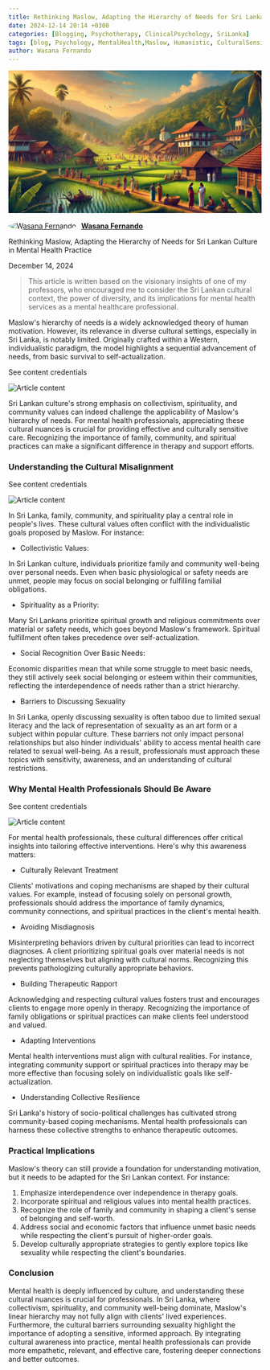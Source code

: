 ```yaml
---
title: Rethinking Maslow, Adapting the Hierarchy of Needs for Sri Lankan Culture in Mental Health Practice
date: 2024-12-14 20:14 +0300
categories: [Blogging, Psychotherapy, ClinicalPsychology, SriLanka]
tags: [blog, Psychology, MentalHealth,Maslow, Humanistic, CulturalSensitivity,CulturalDiversity, CulturalAdaptation,SrilankanCulture]
author: Wasana Fernando
---
```


![Desktop View](assets/1734190341393.png)


<div style="display: flex; align-items: center;">
  <a href="https://www.linkedin.com/in/wasana-fernando-37870295/" target="_blank">
    <img src="https://media.licdn.com/dms/image/v2/D4D03AQGqmZMF-iRUqA/profile-displayphoto-shrink_200_200/B4DZZtGoXmGcAY-/0/1745587183368?e=1755734400&v=beta&t=vnDv5XHSj2TDWWcWCZklt1uhS4tbSnotW3C0_AVa1y0" alt="Wasana Fernando" width="50" height="50" style="border-radius: 50%; margin-right: 10px;">
  </a>
  <a href="https://www.linkedin.com/in/wasana-fernando-37870295/" target="_blank" style="font-weight: bold;">Wasana Fernando</a>
</div>


Rethinking Maslow, Adapting the Hierarchy of Needs for Sri Lankan Culture in Mental Health Practice

December 14, 2024

> This article is written based on the visionary insights of one of my professors, who encouraged me to consider the Sri Lankan cultural context, the power of diversity, and its implications for mental health services as a mental healthcare professional.

Maslow's hierarchy of needs is a widely acknowledged theory of human motivation. However, its relevance in diverse cultural settings, especially in Sri Lanka, is notably limited. Originally crafted within a Western, individualistic paradigm, the model highlights a sequential advancement of needs, from basic survival to self-actualization.

See content credentials

![Article content](https://media.licdn.com/dms/image/v2/D5612AQGs6_cYWaDuaw/article-inline_image-shrink_1000_1488/article-inline_image-shrink_1000_1488/0/1734191179213?e=1750896000&v=beta&t=NTwrhQnPcRcfWGSLyr1AkUfeeYGP7YUt840h7-JylfA)

Sri Lankan culture's strong emphasis on collectivism, spirituality, and community values can indeed challenge the applicability of Maslow's hierarchy of needs. For mental health professionals, appreciating these cultural nuances is crucial for providing effective and culturally sensitive care. Recognizing the importance of family, community, and spiritual practices can make a significant difference in therapy and support efforts.

### Understanding the Cultural Misalignment

See content credentials

![Article content](https://media.licdn.com/dms/image/v2/D5612AQEE0ibFUcw97w/article-inline_image-shrink_1000_1488/article-inline_image-shrink_1000_1488/0/1734190377204?e=1750896000&v=beta&t=k8K3dPiSNWvkG2Wnm5yikDxjyRT4uFmW3PWI1E3-MI4)

In Sri Lanka, family, community, and spirituality play a central role in people's lives. These cultural values often conflict with the individualistic goals proposed by Maslow. For instance:

-   Collectivistic Values:

In Sri Lankan culture, individuals prioritize family and community well-being over personal needs. Even when basic physiological or safety needs are unmet, people may focus on social belonging or fulfilling familial obligations.

-   Spirituality as a Priority:

Many Sri Lankans prioritize spiritual growth and religious commitments over material or safety needs, which goes beyond Maslow's framework. Spiritual fulfillment often takes precedence over self-actualization.

-   Social Recognition Over Basic Needs:

Economic disparities mean that while some struggle to meet basic needs, they still actively seek social belonging or esteem within their communities, reflecting the interdependence of needs rather than a strict hierarchy.

-   Barriers to Discussing Sexuality

In Sri Lanka, openly discussing sexuality is often taboo due to limited sexual literacy and the lack of representation of sexuality as an art form or a subject within popular culture. These barriers not only impact personal relationships but also hinder individuals' ability to access mental health care related to sexual well-being. As a result, professionals must approach these topics with sensitivity, awareness, and an understanding of cultural restrictions.

### Why Mental Health Professionals Should Be Aware

See content credentials

![Article content](https://media.licdn.com/dms/image/v2/D5612AQGWCpJWjg61YQ/article-inline_image-shrink_1000_1488/article-inline_image-shrink_1000_1488/0/1734190811312?e=1750896000&v=beta&t=oIVs_FYUa3YwZCt_GxgwhNzZEgdhbZFNql_d4mJHLIc)

For mental health professionals, these cultural differences offer critical insights into tailoring effective interventions. Here's why this awareness matters:

-   Culturally Relevant Treatment

Clients' motivations and coping mechanisms are shaped by their cultural values. For example, instead of focusing solely on personal growth, professionals should address the importance of family dynamics, community connections, and spiritual practices in the client's mental health.

-   Avoiding Misdiagnosis

Misinterpreting behaviors driven by cultural priorities can lead to incorrect diagnoses. A client prioritizing spiritual goals over material needs is not neglecting themselves but aligning with cultural norms. Recognizing this prevents pathologizing culturally appropriate behaviors.

-   Building Therapeutic Rapport

Acknowledging and respecting cultural values fosters trust and encourages clients to engage more openly in therapy. Recognizing the importance of family obligations or spiritual practices can make clients feel understood and valued.

-   Adapting Interventions

Mental health interventions must align with cultural realities. For instance, integrating community support or spiritual practices into therapy may be more effective than focusing solely on individualistic goals like self-actualization.

-   Understanding Collective Resilience

Sri Lanka's history of socio-political challenges has cultivated strong community-based coping mechanisms. Mental health professionals can harness these collective strengths to enhance therapeutic outcomes.

### Practical Implications

Maslow's theory can still provide a foundation for understanding motivation, but it needs to be adapted for the Sri Lankan context. For instance:

1.  Emphasize interdependence over independence in therapy goals.
2.  Incorporate spiritual and religious values into mental health practices.
3.  Recognize the role of family and community in shaping a client's sense of belonging and self-worth.
4.  Address social and economic factors that influence unmet basic needs while respecting the client's pursuit of higher-order goals.
5.  Develop culturally appropriate strategies to gently explore topics like sexuality while respecting the client's boundaries.

### Conclusion

Mental health is deeply influenced by culture, and understanding these cultural nuances is crucial for professionals. In Sri Lanka, where collectivism, spirituality, and community well-being dominate, Maslow's linear hierarchy may not fully align with clients' lived experiences. Furthermore, the cultural barriers surrounding sexuality highlight the importance of adopting a sensitive, informed approach. By integrating cultural awareness into practice, mental health professionals can provide more empathetic, relevant, and effective care, fostering deeper connections and better outcomes.